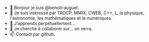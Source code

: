 - 👋 Bonjour je suis @benoit-auguet.
- 👀 Je suis intéressé par TAOCP, MMIX, CWEB, C++, L, la physique, l'astronomie, les mathématiques et le numériques.
- 🌱 J'apprends perpétuellement...
- 💞️ Je cherche á collaborer sur... on verra.
- 📫 Contact par github.

<!---
benoit-auguet/benoit-auguet is a ✨ special ✨ repository because its `README.md` (this file) appears on your GitHub profile.
You can click the Preview link to take a look at your changes.
--->

